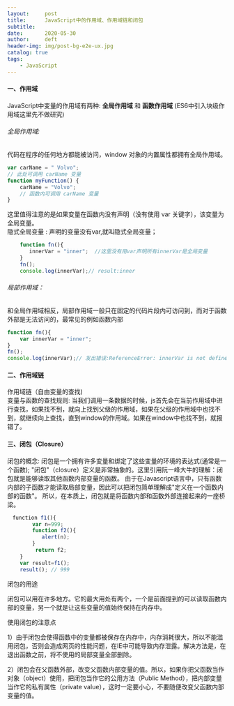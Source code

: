 ```yaml
---
layout:     post
title:      JavaScript中的作用域、作用域链和闭包
subtitle:  
date:       2020-05-30
author:     deft
header-img: img/post-bg-e2e-ux.jpg
catalog: true
tags:
    - JavaScript
---
```

#### 一、作用域  
JavaScript中变量的作用域有两种: **全局作用域** 和 **函数作用域** (ES6中引入块级作用域这里先不做研究)  
###### 全局作用域:  
代码在程序的任何地方都能被访问，window 对象的内置属性都拥有全局作用域。  
```javascript
var carName = " Volvo";
// 此处可调用 carName 变量
function myFunction() {
    carName = "Volvo";
    // 函数内可调用 carName 变量
}
```
  这里值得注意的是如果变量在函数内没有声明（没有使用 var 关键字），该变量为全局变量。  
  隐式全局变量 : 声明的变量没有var,就叫隐式全局变量；
  ```javascript
      function fn(){
         innerVar = "inner";  //这里没有用var声明所有innerVar是全局变量
      }
      fn();
      console.log(innerVar);// result:inner

```
  
###### 局部作用域：
和全局作用域相反，局部作用域一般只在固定的代码片段内可访问到，而对于函数外部是无法访问的，最常见的例如函数内部  

```javascript
function fn(){
	var innerVar = "inner";
}
fn();
console.log(innerVar);// 发出错误:ReferenceError: innerVar is not defined

```

#### 二、作用域链
作用域链（自由变量的查找)  
变量与函数的查找规则: 当我们调用一条数据的时候，js首先会在当前作用域中进行查找，如果找不到，就向上找到父级的作用域，如果在父级的作用域中也找不到，就继续向上查找，直到window的作用域。如果在window中也找不到，就报错了。  

#### 三、闭包（Closure）  
闭包的概念: 闭包是一个拥有许多变量和绑定了这些变量的环境的表达式(通常是一个函数);
"闭包"（closure）定义是非常抽象的。这里引用阮一峰大牛的理解：闭包就是能够读取其他函数内部变量的函数。
由于在Javascript语言中，只有函数内部的子函数才能读取局部变量，因此可以把闭包简单理解成"定义在一个函数内部的函数"。
所以，在本质上，闭包就是将函数内部和函数外部连接起来的一座桥梁。
```javascript
　function f1(){
        var n=999;
        function f2(){
           alert(n);
        }
         return f2;
    }
    var result=f1();
    result(); // 999
```
闭包的用途

闭包可以用在许多地方。它的最大用处有两个，一个是前面提到的可以读取函数内部的变量，另一个就是让这些变量的值始终保持在内存中。  

使用闭包的注意点

1）由于闭包会使得函数中的变量都被保存在内存中，内存消耗很大，所以不能滥用闭包，否则会造成网页的性能问题，在IE中可能导致内存泄露。解决方法是，在退出函数之前，将不使用的局部变量全部删除。

2）闭包会在父函数外部，改变父函数内部变量的值。所以，如果你把父函数当作对象（object）使用，把闭包当作它的公用方法（Public Method），把内部变量当作它的私有属性（private value），这时一定要小心，不要随便改变父函数内部变量的值。

